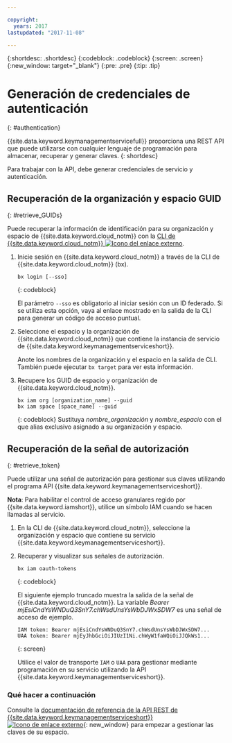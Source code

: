 ```yaml
---

copyright:
  years: 2017
lastupdated: "2017-11-08"

---
```


{:shortdesc: .shortdesc}
{:codeblock: .codeblock}
{:screen: .screen}
{:new_window: target="_blank"}
{:pre: .pre}
{:tip: .tip}

# Generación de credenciales de autenticación
{: #authentication}

{{site.data.keyword.keymanagementservicefull}} proporciona una REST API
que puede utilizarse con cualquier lenguaje de programación para almacenar, recuperar y generar claves.
{: shortdesc}

Para trabajar con la API, debe generar credenciales de servicio y autenticación.

## Recuperación de la organización y espacio GUID
{: #retrieve_GUIDs}

Puede recuperar la información de identificación para su organización y espacio de {{site.data.keyword.cloud_notm}} con la [CLI de {{site.data.keyword.cloud_notm}} ![Icono del enlace externo](../../icons/launch-glyph.svg "Icono del enlace externo")](https://console.bluemix.net/docs/cli/reference/bluemix_cli/index.html#getting-started).

1. Inicie sesión en {{site.data.keyword.cloud_notm}} a través de la CLI de {{site.data.keyword.cloud_notm}} (bx).

    ```
    bx login [--sso]
    ```
    {: codeblock}

    El parámetro `--sso` es obligatorio al iniciar sesión con un ID federado. Si se utiliza esta opción, vaya al enlace mostrado en la salida de la CLI para generar un código de acceso puntual.

2. Seleccione el espacio y la organización de {{site.data.keyword.cloud_notm}}
que contiene la instancia de servicio de {{site.data.keyword.keymanagementserviceshort}}.

    Anote los nombres de la organización y el espacio en la salida de CLI. También puede ejecutar `bx target` para ver esta información.

3. Recupere los GUID de espacio y organización de {{site.data.keyword.cloud_notm}}.

    ```
    bx iam org [organization_name] --guid
    bx iam space [space_name] --guid
    ```
    {: codeblock}
    Sustituya _nombre_organización_ y _nombre_espacio_ con el que alias exclusivo asignado a su organización y espacio.

## Recuperación de la señal de autorización
{: #retrieve_token}

Puede utilizar una señal de autorización para gestionar sus claves utilizando el programa API {{site.data.keyword.keymanagementserviceshort}}.

**Nota**: Para habilitar el control de acceso granulares regido por {{site.data.keyword.iamshort}}, utilice un símbolo IAM cuando se hacen llamadas al servicio.

1. En la CLI de {{site.data.keyword.cloud_notm}}, seleccione la organización y espacio que contiene su servicio {{site.data.keyword.keymanagementserviceshort}}.

2. Recuperar y visualizar sus señales de autorización.

    ```
    bx iam oauth-tokens
    ```
    {: codeblock}

    El siguiente ejemplo truncado muestra la salida de la señal de {{site.data.keyword.cloud_notm}}. La variable _Bearer mjEsiCndYsWNDuQ3SnY7.chWsdUnsYsWbDJWxSDW7_ es una señal de acceso de ejemplo.

    ```
    IAM token: Bearer mjEsiCndYsWNDuQ3SnY7.chWsdUnsYsWbDJWxSDW7...
    UAA token: Bearer mjEyJhbGciOiJIUzI1Ni.chWyW1faWQiOiJJQkWs1...
    ```
    {: screen}

    Utilice el valor de transporte `IAM` o `UAA` para gestionar mediante programación en su servicio utilizando la API {{site.data.keyword.keymanagementserviceshort}}.

### Qué hacer a continuación

Consulte la [documentación de referencia de la API REST de {{site.data.keyword.keymanagementserviceshort}} ![Icono de enlace externo](../../icons/launch-glyph.svg "Icono de enlace externo")](https://console.ng.bluemix.net/apidocs/639){: new_window} para empezar a gestionar las claves de su espacio.

